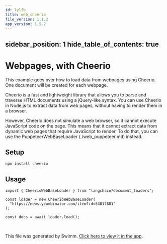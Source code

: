 ```yaml
---
id: lylfb
title: web_cheerio
file_version: 1.1.2
app_version: 1.5.2
---
```


## sidebar\_position: 1 hide\_table\_of\_contents: true

# Webpages, with Cheerio

This example goes over how to load data from webpages using Cheerio. One document will be created for each webpage.

Cheerio is a fast and lightweight library that allows you to parse and traverse HTML documents using a jQuery-like syntax. You can use Cheerio in Node.js to extract data from web pages, without having to render them in a browser.

However, Cheerio does not simulate a web browser, so it cannot execute JavaScript code on the page. This means that it cannot extract data from dynamic web pages that require JavaScript to render. To do that, you can use the PuppeteerWebBaseLoader (./web_puppeteer.md) instead.

## Setup

```
npm install cheerio
```

## Usage

```
import { CheerioWebBaseLoader } from "langchain/document_loaders";

const loader = new CheerioWebBaseLoader(
  "https://news.ycombinator.com/item?id=34817881"
);

const docs = await loader.load();
```

<br/>

This file was generated by Swimm. [Click here to view it in the app](/repos/Z2l0aHViJTNBJTNBbGFuZ2NoYWluanMlM0ElM0FtbWl6dXRhbmk=/docs/lylfb).
